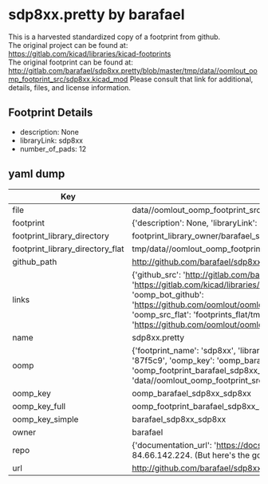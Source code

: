 # sdp8xx.pretty by barafael  
This is a harvested standardized copy of a footprint from github.  
The original project can be found at:  
https://gitlab.com/kicad/libraries/kicad-footprints  
The original footprint can be found at:
http://gitlab.com/barafael/sdp8xx.pretty/blob/master/tmp/data//oomlout_oomp_footprint_src/sdp8xx.kicad_mod
Please consult that link for additional, details, files, and license information.  
## Footprint Details
* description: None  
* libraryLink: sdp8xx  
* number_of_pads: 12  
## yaml dump  
| Key | Value |  
| --- | --- |  
| file | data//oomlout_oomp_footprint_src/sdp8xx.pretty/sdp8xx.kicad_mod |  
| footprint | {'description': None, 'libraryLink': 'sdp8xx', 'number_of_pads': 12} |  
| footprint_library_directory | footprint_library_owner/barafael_sdp8xx.pretty |  
| footprint_library_directory_flat | tmp/data//oomlout_oomp_footprint_src/footprints_flat/barafael_sdp8xx_sdp8xx/working |  
| github_path | http://github.com/barafael/sdp8xx.pretty/blob/master/tmp/data//oomlout_oomp_footprint_src/sdp8xx.kicad_mod |  
| links | {'github_src': 'http://gitlab.com/barafael/sdp8xx.pretty/blob/master/tmp/data//oomlout_oomp_footprint_src/sdp8xx.kicad_mod', 'github_src_repo': 'https://gitlab.com/kicad/libraries/kicad-footprints', 'oomp_bot': 'tmp/data//oomlout_oomp_footprint_src/footprints/barafael_sdp8xx_sdp8xx/working', 'oomp_bot_github': 'https://github.com/oomlout/oomlout_oomp_footprint_bot/tree/main/tmp/data//oomlout_oomp_footprint_src/footprints/barafael_sdp8xx_sdp8xx/working', 'oomp_src_flat': 'footprints_flat/tmp/data//oomlout_oomp_footprint_src/footprints_flat/barafael_sdp8xx_sdp8xx/working', 'oomp_src_flat_github': 'https://github.com/oomlout/oomlout_oomp_footprint_src/tree/main/tmp/data//oomlout_oomp_footprint_src/footprints_flat/barafael_sdp8xx_sdp8xx/working'} |  
| name | sdp8xx.pretty |  
| oomp | {'footprint_name': 'sdp8xx', 'library_name': 'sdp8xx', 'md5': '87f5c9c6ff76fd5ba2e1fd8d089cb518', 'md5_10': '87f5c9c6ff', 'md5_5': '87f5c', 'md5_6': '87f5c9', 'oomp_key': 'oomp_barafael_sdp8xx_sdp8xx', 'oomp_key_extra': 'oomp_footprint_barafael_sdp8xx_sdp8xx', 'oomp_key_full': 'oomp_footprint_barafael_sdp8xx_sdp8xx_87f5c9', 'oomp_key_simple': 'barafael_sdp8xx_sdp8xx', 'original_filename': 'data//oomlout_oomp_footprint_src/sdp8xx.pretty/sdp8xx.kicad_mod', 'owner_name': 'barafael'} |  
| oomp_key | oomp_barafael_sdp8xx_sdp8xx |  
| oomp_key_full | oomp_footprint_barafael_sdp8xx_sdp8xx |  
| oomp_key_simple | barafael_sdp8xx_sdp8xx |  
| owner | barafael |  
| repo | {'documentation_url': 'https://docs.github.com/rest/overview/resources-in-the-rest-api#rate-limiting', 'message': "API rate limit exceeded for 84.66.142.224. (But here's the good news: Authenticated requests get a higher rate limit. Check out the documentation for more details.)"} |  
| url | http://github.com/barafael/sdp8xx.pretty |  

